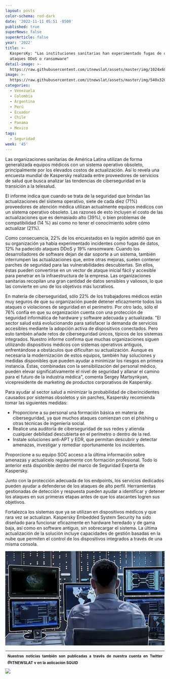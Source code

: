 ```yaml
---
layout: posts
color-schema: red-dark
date: '2022-11-11 05:51 -0500'
published: true
superNews: false
superArticle: false
year: '2022'
title: >-
  KaspersKy: "Las instituciones sanitarias han experimentado fugas de datos,
  ataques DDoS o ransomware"
detail-image: >-
  https://raw.githubusercontent.com/itnewslat/assets/master/img/1024x680/Kaspersky-g.jpg
image: >-
  https://raw.githubusercontent.com/itnewslat/assets/master/img/540x320/Kaspersky-p.jpg
categories:
  - Venezuela
  - Colombia
  - Argentina
  - Perú
  - Ecuador
  - Chile
  - Panama
  - Mexico
tags:
  - Seguridad
week: '45'
---
```

Las organizaciones sanitarias de América Latina utilizan de forma generalizada equipos médicos con un sistema operativo obsoleto, principalmente por los elevados costos de actualización. Así lo revela una encuesta mundial de Kaspersky realizada entre proveedores de servicios de salud que busca analizar las tendencias de ciberseguridad en la transición a la telesalud.

El informe indica que cuando se trata de la seguridad que brindan las actualizaciones del sistema operativo, siete de cada diez (71%) proveedores de atención médica utilizan actualmente equipos médicos con un sistema operativo obsoleto. Las razones de esto incluyen el costo de las actualizaciones que es demasiado alto (39%), o bien problemas de compatibilidad (14 %) así como no tener el conocimiento sobre cómo actualizar (21%).
 
Como consecuencia, 22% de los encuestados en la región admitió que en su organización ya había experimentado incidentes como fugas de datos, 12% ha padecido ataques DDoS y 19% ransomware. Cuando los desarrolladores de software dejan de dar soporte a un sistema, también interrumpen las actualizaciones que, entre otras mejoras, suelen contener parches de seguridad para las vulnerabilidades descubiertas. Sin ellos, éstas pueden convertirse en un vector de ataque inicial fácil y accesible para penetrar en la infraestructura de la empresa. Las organizaciones sanitarias recopilan una gran cantidad de datos sensibles y valiosos, lo que las convierte en uno de los objetivos más lucrativos.

En materia de ciberseguridad, sólo 22% de los trabajadores médicos están muy seguros de que su organización puede detener eficazmente todos los ataques o violaciones de seguridad en el perímetro. Por otro lado, sólo el 76% confía en que su organización cuenta con una protección de seguridad informática de hardware y software adecuada y actualizada.
"El sector salud está evolucionando para satisfacer la demanda de servicios accesibles mediante la adopción activa de dispositivos conectados. Pero esto también añade retos de ciberseguridad únicos, típicos de los sistemas integrados. Nuestro informe confirma que muchas organizaciones siguen utilizando dispositivos médicos con sistemas operativos antiguos, enfrentándose a obstáculos que dificultan su actualización. Aunque es necesaria la modernización de estos equipos, también hay soluciones y medidas disponibles que pueden ayudar a minimizar los riesgos en primera instancia. Éstas, combinadas con la sensibilización del personal médico, pueden elevar significativamente el nivel de seguridad y allanar el camino para el futuro de la industria médica", comenta Sergey Martsynkyan, vicepresidente de marketing de productos corporativos de Kaspersky.

Para ayudar al sector salud a minimizar la probabilidad de ciberincidentes causados por sistemas obsoletos y sin parches, Kaspersky recomienda tomar las siguientes medidas:

- Proporcione a su personal una formación básica en materia de ciberseguridad, ya que muchos ataques comienzan con el phishing u otras técnicas de ingeniería social.
- Realice una auditoría de ciberseguridad de sus redes y atienda cualquier debilidad descubierta en el perímetro o dentro de la red.
- Instale soluciones anti-APT y EDR, que permitan descubrir y detectar amenazas, investigar y remediar oportunamente los incidentes.

Proporcione a su equipo SOC acceso a la última información sobre amenazas y actualícelo regularmente con formación profesional. Todo lo anterior está disponible dentro del marco de Seguridad Experta de Kaspersky.

Junto con la protección adecuada de los endpoints, los servicios dedicados pueden ayudar a defenderse de los ataques de alto perfil. Herramientas gestionadas de detección y respuesta pueden ayudar a identificar y detener los ataques en sus primeras etapas antes de que los atacantes logren sus objetivos.

Fortalezca los sistemas que ya se utilizan en dispositivos médicos y que rara vez se actualizan. Kaspersky Embedded System Security ha sido diseñado para funcionar eficazmente en hardware heredado y de gama baja, así como en software antiguo, sin sobrecargar el sistema. La última actualización de la solución incluye capacidades de gestión basadas en la nube que permiten el control de los dispositivos integrados a través de una misma consola.

![](https://raw.githubusercontent.com/itnewslat/assets/master/img/540x320/Kaspersky-p.jpg)

<table style="height: 42px;" width="569">
<tbody>
<tr>
<td style="text-align: justify;"><sub><strong>Nuestras noticias también son publicadas a través de nuestra cuenta en Twitter <a href="https://twitter.com/itnewslat?lang=es">@ITNEWSLAT</a> y en la aplicación <a href="https://squidapp.co/en/">SQUID</a></strong></sub></td>
</tr>
</tbody>
</table>

<img src="https://tracker.metricool.com/c3po.jpg?hash=56f88a41e39ab42c063cc51676587a04"/>